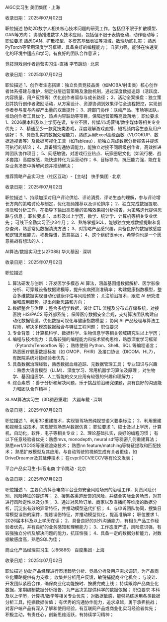 AIGC实习生
美团集团 · 上海

收录日期： 2025年07月02日

职位描述
协助2D数字人相关核心技术问题的研究工作，包括但不限于扩散模型、GAN等方向；
协助推进数字人技术应用，包括但不限于表情驱动，动作驱动等；
职位要求
熟悉GAN、扩散模型、多模态基础表征等领域，数理功底扎实；
熟悉PyTorch等常用深度学习框架，具备良好的编程能力；
自驱力强，能够在快速变化的环境中适应和学习，有良好的团队合作意识；


竞技游戏创作者运营实习生-直播
字节跳动 · 北京

收录日期： 2025年07月02日

职位描述
1、创作者生态搭建：独立负责竞技品类（如MOBA/射击类）核心创作者体系搭建与维护，制定分层运营策略及激励机制，通过深度数据追踪（活跃度、内容质量、用户反馈等）优化创作者留存与成长路径；
2、活动全案操盘：独立策划并执行创作者激励活动，从方案设计、资源协调到效果评估全流程把控，实现创作者参与度与内容产出量的双重提升；
3、跨部门协作：联动产品、市场等团队，推动创作者工具优化、热点内容联动等项目，保障运营策略高效落地；
职位要求
1、2026届本科及以上学历在读，专业不限，传媒/市场营销/数字媒体等相关专业优先；
2、精通至少一款竞技类游戏，深度理解游戏直播、短视频内容生态及用户偏好；
3、具备扎实的数据处理能力，熟练运用Excel高级函数（VLOOKUP、数据透视表等）及数据可视化工具（如Tableau），能独立完成数据分析报告并提炼可执行的结论；
4、具备强沟通协调能力，能独立对接不同层级创作者，高效推进跨团队协作项目；
5、网感敏锐，对游戏行业热点、玩家圈层文化（如流行梗、战术套路）高度敏感，能快速转化为运营动作；
6、目标导向，抗压能力强，能在复杂业务场景中拆解问题并推动解决；


推荐策略产品实习生（社区互动）-【主站】
快手集团 · 北京

收录日期： 2025年07月02日

职位描述
1、持续加深对用户评论供给、评论消费、评论生态的理解，参与评论增长方向的策略讨论与制定，优化视频推荐以及评论排序；
2、独立完成数据提取、清洗和分析工作，在指导下输出高质量的策略效果报分析报告，为策略迭代提供思路与信息；
职位要求
1、本科及以上学历，数学、统计学、计算机等相关专业优先；
可线下全勤实习至少3个月；
2、熟练掌握SQL，能够独立完成数据提取和复杂查询，熟悉常见数据清洗方法；
3、对策略产品感兴趣，具备良好的数据敏感度和逻辑思维能力，积极靠谱，愿意挑战；
4、这个组织很nice，希望你也是一个愿意挑战有想法的人；


AI算法/数据实习生(J27088)
华大基因 · 深圳

收录日期： 2025年07月02日

职位描述
1. 算法研发与创新 ：开发医学多模态 AI 算法，涵盖基因组数据解析、医学影像分析、可穿戴设备数据建模等，提升疾病预测准确率；
构建健康指数模型，整合多维数据实现自动化健康评估与风险预警；
关注前沿技术，跟进 AI 研究进展和应用趋势，提出创新思路和方向；
1. 数据整合与治理 ：整合多组学数据，设计 ETL 流程及分布式存储系统，对接医院 HIS/PACS 等外部系统；
保障医疗数据安全合规，支持算法团队构建自动化数据管道，优化数据可视化与健康指数模型；
协同 AI 产品经理与算法工程师，解决多模态数据融合与特征工程问题；
职位要求
1. 专业背景 ：计算机科学、数据科学、生物信息学等相关领域研究生以上学历；
2. 编程与技术能力 ：具备较强的编程能力和技术架构思维，熟悉深度学习框架（Pytorch/Tensorflow 等）；
熟练使用 Python、Shell、SQL 等编程语言；
熟悉医疗健康数据标准（如 OMOP、FHIR）及接口协议（DICOM、HL7），有医院系统对接经验者优先；
1. 具备数据治理经验，熟悉数据血缘追踪、元数据管理工具；
专业知识与兴趣 ：熟悉大语言模型（LLM）、深度学习、常用机器学习算法及原理；
对生物学、基因组医学、人工智能的交叉应用有较强的兴趣和理解力；
1. 综合素质 ：善于分析和解决问题，乐于挑战前沿研究课题，具有良好的沟通能力和团队合作精神；


SLAM算法实习生（3D稠密重建）
大疆车载 · 深圳

收录日期： 2025年07月02日

职位描述
1、利用3D重建技术，实现智驾场景纯视觉语义要素标注；
2、利用重建和视频生成技术，实现智驾场景AI数据仿真；
职位要求
1、硕士及以上学历，计算机，自动化，软件，电子等相关专业；
2、理论基础扎实，良好的编程习惯；
有以下任意经验者优先：熟悉mvs, monodepth, neural sdf等稠密几何重建算法；
熟悉nerf/3DGS等重建渲染技术；
熟悉nn feature/matching等特征提取和匹配技术；
熟悉扩散模型及其应用，与自动驾驶的視頻生成有关者更佳，如DriveDreamer及其延伸技术；
在cvpr/ICCV/ECCV等有论文发表；



平台产品实习生-抖音电商
字节跳动 · 北京

收录日期： 2025年07月02日

职位描述
1、主要负责抖音电商平台业务安全风险场景的治理工作，负责风险识别、风险特征的提炼等；
2、搜集各渠道反馈的风险，并结合实际业务场景，对其进行风险定性以及分类；
3、通过对风险订单、商家以及直播间等维度的数据分析，沉淀出有效的异常特征，并推动模型迭代扩招；
4、与申诉团队协同，搜集日常模型误伤的案件，提炼误伤特征，并推动模型优化，提高准确率；
职位要求
1、2026届本科及以上学历在读；
2、具备良好的对外沟通能力，有相关产品工作经验者优先，并有良好的业务感知和理解能力；
3、工作态度严谨，风险意识强，有较强独立分析及解决问题的能力，抗压性强；
4、具备一定的数据分析能力，对数据敏感度高，熟悉SQL为佳；


商业化产品经理实习生（J86886）
百度集团 · 上海

收录日期： 2025年07月02日

职位描述
协助产品经理进行市场趋势分析、竞品分析及用户需求调研，为产品商业化策略提供有力支撑；
收集并分析用户反馈，敏锐捕捉商业化机会；
与设计、开发团队紧密合作，确保商业化功能按时、按质完成上线；
持续跟踪产品商业化数据，定期编制数据分析报告，为产品决策提供科学的数据依据；
职位要求
本科及以上学历，计算机/数学等相关专业优先；
对数据敏感，能够熟练运用各类数据分析工具，挖掘数据价值；
有优秀的沟通协作能力，追求卓越，勇于承担挑战；
对客户端产品有深入了解和使用经验，有互联网产品或商业化实习经验者优先；
积极主动，有责任心，创新思维活跃，有持续学习精神；



